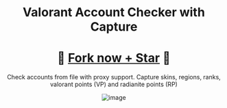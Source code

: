 <br/>
<div align="center">
  

  # Valorant Account Checker with Capture
  
<h1>
🌟 <a href="https://github.com/despk/valorant-combo-checker/fork">Fork now + Star</a> 🌟
</h1>

  Check accounts from file with proxy support. Capture skins, regions, ranks, valorant points (VP) and radianite points (RP) 

  ![image](https://user-images.githubusercontent.com/103281345/178165385-ea9ab0cc-1765-4ef8-98ca-dfbb61a91e7f.png)
